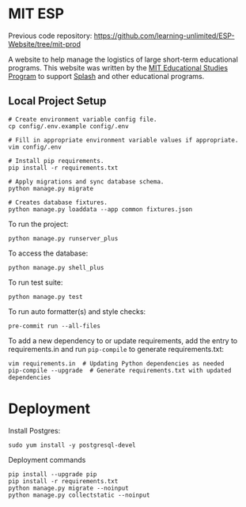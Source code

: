 # MIT ESP
Previous code repository: https://github.com/learning-unlimited/ESP-Website/tree/mit-prod

A website to help manage the logistics of large short-term educational programs. This website was written by the [MIT Educational Studies Program](https://esp.mit.edu) to support [Splash](https://esp.mit.edu/learn/Splash) and other educational programs.

<!-- Documentation for program administrators and developers is in the docs directory, including dev setup documentation and instructions for contributors. -->

## Local Project Setup
```
# Create environment variable config file.
cp config/.env.example config/.env

# Fill in appropriate environment variable values if appropriate.
vim config/.env

# Install pip requirements.
pip install -r requirements.txt

# Apply migrations and sync database schema.
python manage.py migrate

# Creates database fixtures.
python manage.py loaddata --app common fixtures.json
```

To run the project:
```
python manage.py runserver_plus
```
To access the database:
```
python manage.py shell_plus
```
To run test suite:
```
python manage.py test
```
To run auto formatter(s) and style checks:
```
pre-commit run --all-files
```
To add a new dependency to or update requirements, add the entry to requirements.in and run `pip-compile` to generate requirements.txt:
```
vim requirements.in  # Updating Python dependencies as needed
pip-compile --upgrade  # Generate requirements.txt with updated dependencies
```


# Deployment
Install Postgres:
```buildoutcfg
sudo yum install -y postgresql-devel
```

Deployment commands
```
pip install --upgrade pip
pip install -r requirements.txt
python manage.py migrate --noinput
python manage.py collectstatic --noinput
```
